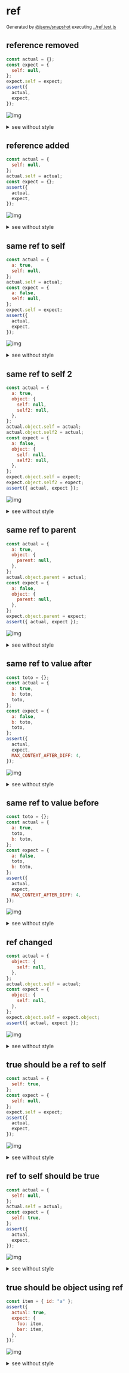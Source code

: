 # ref

<sub>
  Generated by <a href="https://github.com/jsenv/core/tree/main/packages/independent/snapshot">@jsenv/snapshot</a> executing <a href="../ref.test.js">../ref.test.js</a>
</sub>

## reference removed

```js
const actual = {};
const expect = {
  self: null,
};
expect.self = expect;
assert({
  actual,
  expect,
});
```

![img](reference_removed/throw.svg)

<details>
  <summary>see without style</summary>

```console
AssertionError: actual and expect are different

actual: {}
expect: {
  self: expect,
}
```

</details>


## reference added

```js
const actual = {
  self: null,
};
actual.self = actual;
const expect = {};
assert({
  actual,
  expect,
});
```

![img](reference_added/throw.svg)

<details>
  <summary>see without style</summary>

```console
AssertionError: actual and expect are different

actual: {
  self: actual,
}
expect: {}
```

</details>


## same ref to self

```js
const actual = {
  a: true,
  self: null,
};
actual.self = actual;
const expect = {
  a: false,
  self: null,
};
expect.self = expect;
assert({
  actual,
  expect,
});
```

![img](same_ref_to_self/throw.svg)

<details>
  <summary>see without style</summary>

```console
AssertionError: actual and expect are different

actual: {
  a: true,
  self: actual,
}
expect: {
  a: false,
  self: expect,
}
```

</details>


## same ref to self 2

```js
const actual = {
  a: true,
  object: {
    self: null,
    self2: null,
  },
};
actual.object.self = actual;
actual.object.self2 = actual;
const expect = {
  a: false,
  object: {
    self: null,
    self2: null,
  },
};
expect.object.self = expect;
expect.object.self2 = expect;
assert({ actual, expect });
```

![img](same_ref_to_self_2/throw.svg)

<details>
  <summary>see without style</summary>

```console
AssertionError: actual and expect are different

actual: {
  a: true,
  object: { self: actual, self2: actual },
}
expect: {
  a: false,
  object: { self: expect, self2: expect },
}
```

</details>


## same ref to parent

```js
const actual = {
  a: true,
  object: {
    parent: null,
  },
};
actual.object.parent = actual;
const expect = {
  a: false,
  object: {
    parent: null,
  },
};
expect.object.parent = expect;
assert({ actual, expect });
```

![img](same_ref_to_parent/throw.svg)

<details>
  <summary>see without style</summary>

```console
AssertionError: actual and expect are different

actual: {
  a: true,
  object: { parent: actual },
}
expect: {
  a: false,
  object: { parent: expect },
}
```

</details>


## same ref to value after

```js
const toto = {};
const actual = {
  a: true,
  b: toto,
  toto,
};
const expect = {
  a: false,
  b: toto,
  toto,
};
assert({
  actual,
  expect,
  MAX_CONTEXT_AFTER_DIFF: 4,
});
```

![img](same_ref_to_value_after/throw.svg)

<details>
  <summary>see without style</summary>

```console
AssertionError: actual and expect are different

actual: {
  a: true,
  b: {},
  toto: actual.b,
}
expect: {
  a: false,
  b: {},
  toto: expect.b,
}
```

</details>


## same ref to value before

```js
const toto = {};
const actual = {
  a: true,
  toto,
  b: toto,
};
const expect = {
  a: false,
  toto,
  b: toto,
};
assert({
  actual,
  expect,
  MAX_CONTEXT_AFTER_DIFF: 4,
});
```

![img](same_ref_to_value_before/throw.svg)

<details>
  <summary>see without style</summary>

```console
AssertionError: actual and expect are different

actual: {
  a: true,
  toto: {},
  b: actual.toto,
}
expect: {
  a: false,
  toto: {},
  b: expect.toto,
}
```

</details>


## ref changed

```js
const actual = {
  object: {
    self: null,
  },
};
actual.object.self = actual;
const expect = {
  object: {
    self: null,
  },
};
expect.object.self = expect.object;
assert({ actual, expect });
```

![img](ref_changed/throw.svg)

<details>
  <summary>see without style</summary>

```console
AssertionError: actual and expect are different

actual: {
  object: {
    self: actual,
  },
}
expect: {
  object: {
    self: expect.object,
  },
}
```

</details>


## true should be a ref to self

```js
const actual = {
  self: true,
};
const expect = {
  self: null,
};
expect.self = expect;
assert({
  actual,
  expect,
});
```

![img](true_should_be_a_ref_to_self/throw.svg)

<details>
  <summary>see without style</summary>

```console
AssertionError: actual and expect are different

actual: {
  self: true,
}
expect: {
  self: expect,
}
```

</details>


## ref to self should be true

```js
const actual = {
  self: null,
};
actual.self = actual;
const expect = {
  self: true,
};
assert({
  actual,
  expect,
});
```

![img](ref_to_self_should_be_true/throw.svg)

<details>
  <summary>see without style</summary>

```console
AssertionError: actual and expect are different

actual: {
  self: actual,
}
expect: {
  self: true,
}
```

</details>


## true should be object using ref

```js
const item = { id: "a" };
assert({
  actual: true,
  expect: {
    foo: item,
    bar: item,
  },
});
```

![img](true_should_be_object_using_ref/throw.svg)

<details>
  <summary>see without style</summary>

```console
AssertionError: actual and expect are different

actual: true
expect: {
  foo: {
    id: "a",
  },
  bar: expect.foo,
}
```

</details>

